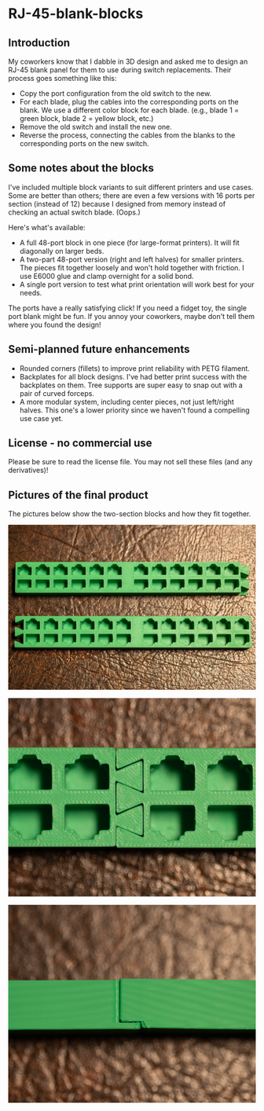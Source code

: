 # RJ-45-blank-blocks
## Introduction
My coworkers know that I dabble in 3D design and asked me to design an RJ-45 blank panel for them to use during switch replacements. Their process goes something like this:
- Copy the port configuration from the old switch to the new.
- For each blade, plug the cables into the corresponding ports on the blank. We use a different color block for each blade. (e.g., blade 1 = green block, blade 2 = yellow block, etc.)
- Remove the old switch and install the new one.
- Reverse the process, connecting the cables from the blanks to the corresponding ports on the new switch.

## Some notes about the blocks
I've included multiple block variants to suit different printers and use cases. Some are better than others; there are even a few versions with 16 ports per section (instead of 12) because I designed from memory instead of checking an actual switch blade. (Oops.)

Here's what's available:
- A full 48-port block in one piece (for large-format printers). It will fit diagonally on larger beds.
- A two-part 48-port version (right and left halves) for smaller printers. The pieces fit together loosely and won't hold together with friction. I use E6000 glue and clamp overnight for a solid bond.
- A single port version to test what print orientation will work best for your needs.

The ports have a really satisfying click! If you need a fidget toy, the single port blank might be fun. If you annoy your coworkers, maybe don't tell them where you found the design!

## Semi-planned future enhancements
- Rounded corners (fillets) to improve print reliability with PETG filament.
- Backplates for all block designs. I've had better print success with the backplates on them. Tree supports are super easy to snap out with a pair of curved forceps.
- A more modular system, including center pieces, not just left/right halves. This one's a lower priority since we haven't found a compelling use case yet.

## License - no commercial use
Please be sure to read the license file. You may not sell these files (and any derivatives)!

## Pictures of the final product
The pictures below show the two-section blocks and how they fit together.

![Two green 3D-printed terminal blocks for RJ-45 connectors. Each block features eight standard RJ-45 port openings. The blocks are designed to interlock securely, creating a larger panel or custom network connection solution. The interlocking mechanism is visible, demonstrating the potential for creating multi-port assemblies. The models are available for download and modification.](./pictures/2025-06-18-221831.jpg)

![Close-up of two green 3D-printed terminal block sections joined together, demonstrating how the design overcomes size limitations for 3D printing.](./pictures/2025-06-18-221854-2.jpg)

![A side view of two green 3D-printed terminal block sections, showcasing the interlocking joint designed to overcome size limitations for 3D printing. The dovetail-style connection is visible, demonstrating a secure and relatively precise fit.](./pictures/2025-06-18-221907.jpg)